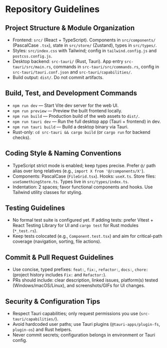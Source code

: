 # Repository Guidelines

## Project Structure & Module Organization
- Frontend: `src/` (React + TypeScript). Components in `src/components/` (PascalCase `.tsx`), state in `src/store/` (Zustand), types in `src/types/`.
- Styles: `src/index.css` with Tailwind; config in `tailwind.config.js` and `postcss.config.js`.
- Desktop backend: `src-tauri/` (Rust, Tauri). App entry `src-tauri/src/main.rs`, commands in `src-tauri/src/commands.rs`, config in `src-tauri/tauri.conf.json` and `src-tauri/capabilities/`.
- Build output: `dist/`. Do not commit artifacts.

## Build, Test, and Development Commands
- `npm run dev` — Start Vite dev server for the web UI.
- `npm run preview` — Preview the built frontend locally.
- `npm run build` — Production build of the web assets to `dist/`.
- `npm run tauri dev` — Run the full desktop app (Tauri + frontend) in dev.
- `npm run tauri build` — Build a desktop binary via Tauri.
- Rust-only: `cd src-tauri && cargo build` (or `cargo run` for backend checks).

## Coding Style & Naming Conventions
- TypeScript strict mode is enabled; keep types precise. Prefer `@/` path alias over long relatives (e.g., `import X from '@/components/X'`).
- Components: PascalCase (`FileGrid.tsx`). Hooks: `useX.ts`. Store files: `useSomethingStore.ts`. Types live in `src/types/index.ts`.
- Indentation: 2 spaces; favor functional components and hooks. Use Tailwind utility classes for styling.

## Testing Guidelines
- No formal test suite is configured yet. If adding tests: prefer Vitest + React Testing Library for UI and `cargo test` for Rust modules (`*_test.rs`).
- Keep tests colocated (e.g., `Component.test.tsx`) and aim for critical-path coverage (navigation, sorting, file actions).

## Commit & Pull Request Guidelines
- Use concise, typed prefixes: `feat:`, `fix:`, `refactor:`, `docs:`, `chore:` (project history includes `Fix:` and `Refactor:`).
- PRs should include: clear description, linked issues, platform(s) tested (Windows/macOS/Linux), and screenshots/GIFs for UI changes.

## Security & Configuration Tips
- Respect Tauri capabilities; only request permissions you use (`src-tauri/capabilities/`).
- Avoid hardcoded user paths; use Tauri plugins (`@tauri-apps/plugin-fs`, `plugin-os`) and Rust helpers.
- Never commit secrets; configuration belongs in environment or Tauri config.

